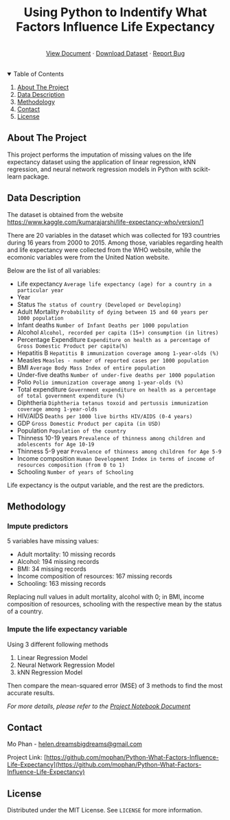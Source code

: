 
<!-- PROJECT LOGO -->
<br />

  <h1 align="center">Using Python to Indentify What Factors Influence Life Expectancy</h1>

<p align="center">
  <br /> 
    <a href="https://github.com/othneildrew/Best-README-Template">View Document</a>
    ·
    <a href="https://github.com/othneildrew/Best-README-Template/issues">Download Dataset</a>
    ·
    <a href="https://github.com/mophan/Python-What-Factors-Influence-Life-Expectancy/issues">Report Bug</a>
<br />
<br />  
  </p>
</p>



<!-- TABLE OF CONTENTS -->
<details open="open">
  <summary>Table of Contents</summary>
  <ol>
    <li>
      <a href="#about-the-project">About The Project</a>
    </li>
    <li>
      <a href="#data-description">Data Description</a>
    </li>
    <li><a href="#methodology">Methodology</a></li>
    <li><a href="#contact">Contact</a></li>
    <li><a href="#license">License</a></li>
  </ol>
</details>



<!-- ABOUT THE PROJECT -->
## About The Project

This project performs the imputation of missing values on the life expectancy dataset using the application of linear regression, kNN regression, and neural network regression models in Python with scikit-learn package.   


<!-- DATA DESCRIPTION -->
## Data Description

The dataset is obtained from the website https://www.kaggle.com/kumarajarshi/life-expectancy-who/version/1


There are 20 variables in the dataset which was collected for 193 countries during 16 years from 2000 to 2015. Among those, variables regarding health and life expectancy were collected from the WHO website, while the ecomonic variables were from the United Nation website.

Below are the list of all variables:

   - Life expectancy           `Average life expectancy (age) for a country in a particular year`
   - Year
   - Status                    `The status of country (Developed or Developing)` 
   - Adult Mortality           `Probability of dying between 15 and 60 years per 1000 population`
   - Infant deaths             `Number of Infant Deaths per 1000 population`
   - Alcohol                   `Alcohol, recorded per capita (15+) consumption (in litres)`
   - Percentage Expenditure    `Expenditure on health as a percentage of Gross Domestic Product per capita(%)`
   - Hepatitis B               `Hepatitis B immunization coverage among 1-year-olds (%)`
   - Measles                   `Measles - number of reported cases per 1000 population`
   - BMI                       `Average Body Mass Index of entire population`
   - Under-five deaths         `Number of under-five deaths per 1000 population`
   - Polio                     `Polio immunization coverage among 1-year-olds (%)`
   - Total expenditure         `Government expenditure on health as a percentage of total government expenditure (%)`
   - Diphtheria                `Diphtheria tetanus toxoid and pertussis immunization coverage among 1-year-olds`
   - HIV/AIDS                  `Deaths per 1000 live births HIV/AIDS (0-4 years)`
   - GDP                       `Gross Domestic Product per capita (in USD)`
   - Population                `Population of the country`
   - Thinness 10-19 years      `Prevalence of thinness among children and adolescents for Age 10-19` 
   - Thinness 5-9 year         `Prevalence of thinness among children for Age 5-9`
   - Income composition        `Human Development Index in terms of income of resources composition (from 0 to 1)`
   - Schooling                 `Number of years of Schooling`

Life expectancy is the output variable, and the rest are the predictors.

<!-- METHODOLOGY -->
## Methodology

### Impute predictors
5 variables have missing values:
- Adult mortality: 10 missing records
- Alcohol: 194 missing records
- BMI: 34 missing records
- Income composition of resources: 167 missing records
- Schooling: 163 missing records

Replacing null values in adult mortality, alcohol with 0; in BMI, income composition of resources, schooling with the respective mean by the status of a country.

### Impute the life expectancy variable
Using 3 different following methods
1. Linear Regression Model
2. Neural Network Regression Model
3. kNN Regression Model

Then compare the mean-squared error (MSE) of 3 methods to find the most accurate results.

_For more details, please refer to the [Project Notebook Document](https://example.com)_



<!-- CONTACT -->
## Contact

Mo Phan - helen.dreamsbigdreams@gmail.com

Project Link: [https://github.com/mophan/Python-What-Factors-Influence-Life-Expectancy](https://github.com/mophan/Python-What-Factors-Influence-Life-Expectancy)


<!-- LICENSE -->
## License

Distributed under the MIT License. See `LICENSE` for more information.




<!-- MARKDOWN LINKS & IMAGES -->
<!-- https://www.markdownguide.org/basic-syntax/#reference-style-links -->
